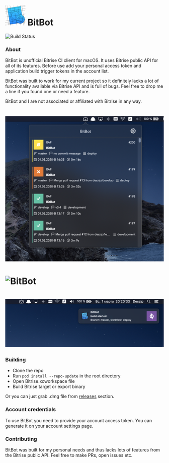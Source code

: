 # <img src="https://github.com/deszip/BitBot/raw/master/icon.png" width="64"> BitBot

![Build Status](https://app.bitrise.io/app/6db55ab6a5f1d22f/status.svg?token=XJCgNQGZP1aSbbEsrU1Jqw&branch=develop)

### About
BitBot is unofficial Bitrise CI client for macOS. It uses Bitrise public API for all of its features. Before use add your personal access token and application build trigger tokens in the account list.

BitBot was built to work for my current project so it definitely lacks a lot of functionality available via Bitrise API and is full of bugs. Feel free to drop me a line if you found one or need a feature.

BitBot and I are not associated or affiliated with Bitrise in any way.

# ![BitBot](https://github.com/deszip/BitBot/raw/master/screen-popover.png)
# ![BitBot](https://github.com/deszip/BitBot/raw/master/screen-logs.png)
# ![BitBot](https://github.com/deszip/BitBot/raw/master/screen-notification.png)


### Building
- Clone the repo
- Run `pod install --repo-update` in the root directory
- Open Bitrise.xcworkspace file
- Build Bitrise target or export binary

Or you can just grab .dmg file from [releases](https://github.com/deszip/BitBot/releases/latest) section.

### Account credentials
To use BitBot you need to provide your account access token. You can generate it on your account settings page.

### Contributing
BitBot was built for my personal needs and thus lacks lots of features from the Bitrise public API. Feel free to make PRs, open issues etc.
